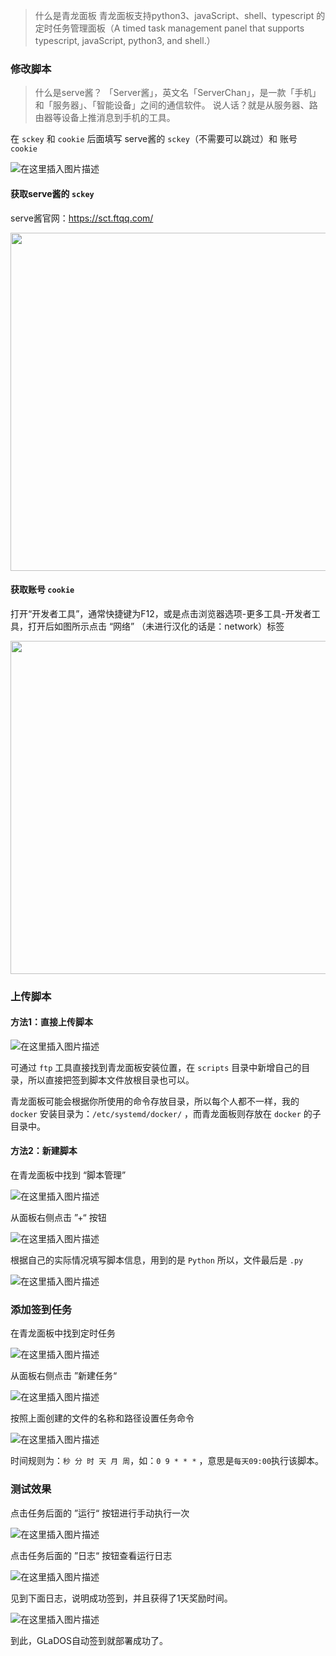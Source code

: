 > 什么是青龙面板 青龙面板支持python3、javaScript、shell、typescript 的定时任务管理面板（A timed task management panel that supports typescript, javaScript, python3, and shell.）

### 修改脚本

> 什么是serve酱？ 「Server酱」，英文名「ServerChan」，是一款「手机」和「服务器」、「智能设备」之间的通信软件。 说人话？就是从服务器、路由器等设备上推消息到手机的工具。

在 `sckey` 和 `cookie` 后面填写 serve酱的 `sckey`（不需要可以跳过）和 账号 `cookie`

![在这里插入图片描述](./_resources/4b6651c89c074fa89f59fa030d876944_3ad06e5fd4fb44f4b.png)

#### 获取serve酱的 `sckey`

serve酱官网：https://sct.ftqq.com/

<img width="962" height="541" src="../_resources/watermark_type_d3F5LXplbmhlaQ_sh_09e605635241469da.png" class="jop-noMdConv">

#### 获取账号 `cookie`

打开“开发者工具”，通常快捷键为F12，或是点击浏览器选项-更多工具-开发者工具，打开后如图所示点击 “网络” （未进行汉化的话是：network）标签

<img width="962" height="533" src="../_resources/watermark_type_d3F5LXplbmhlaQ_sh_a3fb233e149241a8a.png" class="jop-noMdConv">

### 上传脚本

#### 方法1：直接上传脚本

![在这里插入图片描述](./_resources/watermark_type_d3F5LXplbmhlaQ_sh_85f23192896a4bc9b.png)

可通过 `ftp` 工具直接找到青龙面板安装位置，在 `scripts` 目录中新增自己的目录，所以直接把签到脚本文件放根目录也可以。

青龙面板可能会根据你所使用的命令存放目录，所以每个人都不一样，我的 `docker` 安装目录为：`/etc/systemd/docker/` ，而青龙面板则存放在 `docker` 的子目录中。

#### 方法2：新建脚本

在青龙面板中找到 “脚本管理”

![在这里插入图片描述](./_resources/watermark_type_d3F5LXplbmhlaQ_sh_2710d78fde4640609.png)

从面板右侧点击 ”+“ 按钮

![在这里插入图片描述](./_resources/766a869e0fdd4576b4d695d8801cade2_872374f62c1d4ada9.png)

根据自己的实际情况填写脚本信息，用到的是 `Python` 所以，文件最后是 `.py`

![在这里插入图片描述](./_resources/watermark_type_d3F5LXplbmhlaQ_sh_b910dc692cdd4cd78.png)

### 添加签到任务

在青龙面板中找到定时任务

![在这里插入图片描述](./_resources/watermark_type_d3F5LXplbmhlaQ_sh_a6340a57362946d99.png)

从面板右侧点击 ”新建任务“

![在这里插入图片描述](./_resources/8136b97659214f8491816f588328c2fc_3600cf0bdc1241eea.png)

按照上面创建的文件的名称和路径设置任务命令

![在这里插入图片描述](./_resources/watermark_type_d3F5LXplbmhlaQ_sh_97ff97fb3b67403d9.png)

时间规则为：`秒 分 时 天 月 周`，如：`0 9 * * *` ，意思是`每天09:00`执行该脚本。

### 测试效果

点击任务后面的 ”运行“ 按钮进行手动执行一次

![在这里插入图片描述](./_resources/ffde4bed28a34af1a6cf6a48457282fa_53e8d504d4df4a4d9.png)

点击任务后面的 ”日志“ 按钮查看运行日志

![在这里插入图片描述](./_resources/10a731652af542bfb8edf19cb755bffc_146e566df53e43338.png)

见到下面日志，说明成功签到，并且获得了1天奖励时间。

![在这里插入图片描述](./_resources/watermark_type_d3F5LXplbmhlaQ_sh_719c7ee35308481cb.png)

到此，GLaDOS自动签到就部署成功了。